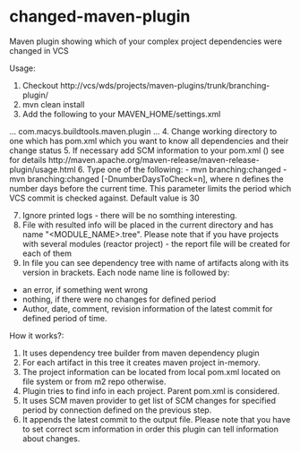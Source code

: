 changed-maven-plugin
====================

Maven plugin showing which of your complex project dependencies were changed in VCS

Usage:
1.	Checkout http://vcs/wds/projects/maven-plugins/trunk/branching-plugin/ 
2.	mvn clean install
3.	Add the following to your MAVEN_HOME/settings.xml
 <pluginGroups>       
 ...
 <pluginGroup>com.macys.buildtools.maven.plugin</pluginGroup>
 ...
4.	Change working directory to one which has pom.xml which you want to know all dependencies and their change status
5.  If necessary add SCM information to your pom.xml (<scm>) see for details http://maven.apache.org/maven-release/maven-release-plugin/usage.html
6.	Type one of the following:
  -	mvn branching:changed 
  -	mvn branching:changed [-DnumberDaysToCheck=n], where n defines the number days before the current time. 
    This parameter limits the period which VCS commit is checked against. Default value is 30
    
7.	Ignore printed logs - there will be no somthing interesting.
8.	File with resulted info will be placed in the current directory and has name "<MODULE_NAME>.tree".
  Please note that if you have projects with several modules (reactor project) - the report file will be created for each of them
9.	In file you can see dependency tree with name of artifacts along with its version in brackets. Each node name line is followed by:
  - an error, if something went wrong
  - nothing, if there were no changes for defined period
  - Author, date, comment, revision information of the latest commit for defined period of time.
  
How it works?:
1.	It uses dependency tree builder from maven dependency plugin
2.	For each artifact in this tree it creates maven project in-memory.
3.	The project information can be located from local pom.xml located on file system or from m2 repo otherwise.
4.	Plugin tries to find <scm><connection> info in each project. Parent pom.xml is considered.
5.	It uses SCM maven provider to get list of SCM changes for specified period by connection defined on the previous step.
6.	It appends the latest commit to the output file.
Please note that you have to set correct scm information in order this plugin can tell information about changes. 

  

